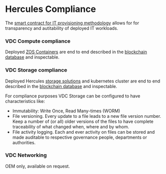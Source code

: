 # Hercules Compliance


The [smart contract for IT provisioning methodology](smart_contract_for_it.md) allows for for transparency and autitability of deployed IT workloads.

### VDC Compute compliance

Deployed [ZOS Containers](zos_container.md) are end to end described in the [blockchain database](bcdb.md) and inspectable.

### VDC Storage compliance

Deployed Hercules [storage solutions]() and kubernetes cluster are end to end described in the [blockchain database](bcdb) and inspectable.


For compliance purposes VDC Storage can be configured to have characteristics like:

- Immutability:  Write Once, Read Many-times (WORM)
- File versioning. Every update to a file leads to a new file version number.  Keep a number of (or all) older versions of the files to have complete traceability of what changed when, where and by whom.
- File activity logging.  Each and ever activity on files can be stored and made auditable to respective governance people, departments or authorities.


### VDC Networking


OEM only, available on request.

